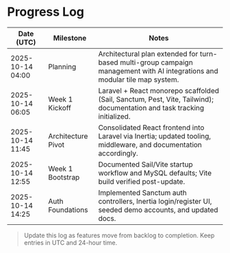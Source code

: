 # Progress Log

| Date (UTC) | Milestone | Notes |
|------------|-----------|-------|
| 2025-10-14 04:00 | Planning | Architectural plan extended for turn-based multi-group campaign management with AI integrations and modular tile map system. |
| 2025-10-14 06:05 | Week 1 Kickoff | Laravel + React monorepo scaffolded (Sail, Sanctum, Pest, Vite, Tailwind); documentation and task tracking initialized. |
| 2025-10-14 11:45 | Architecture Pivot | Consolidated React frontend into Laravel via Inertia; updated tooling, middleware, and documentation accordingly. |
| 2025-10-14 12:55 | Week 1 Bootstrap | Documented Sail/Vite startup workflow and MySQL defaults; Vite build verified post-update. |
| 2025-10-14 14:25 | Auth Foundations | Implemented Sanctum auth controllers, Inertia login/register UI, seeded demo accounts, and updated docs. |

> Update this log as features move from backlog to completion. Keep entries in UTC and 24-hour time.
